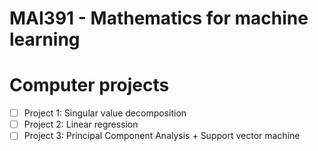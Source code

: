 # MAI391 - Mathematics for machine learning
# Computer projects

- [ ] Project 1: Singular value decomposition
- [ ] Project 2: Linear regression
- [ ] Project 3: Principal Component Analysis + Support vector machine
